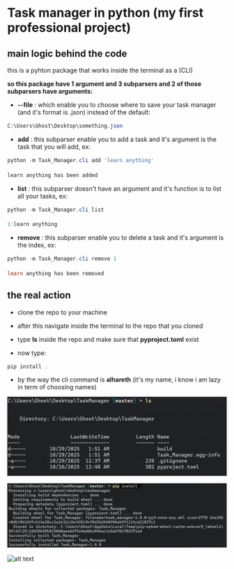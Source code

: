 # Task manager in python (my first professional project)

## main logic behind the code 
this is a pyhton package that works inside the terminal as a (CLI)

**so this package have 1 argument and 3 subparsers and 2 of those subparsers have arguments:**
-  **--file** : which enable you to choose where to save your task manager (and it's format is .json) instead of the default:

``` powershell
C:\Users\Ghost\Desktop\something.json
```

- **add** : this subparser enable you to add a task and it's argument is the task that you will add, ex:

``` powershell
python -m Task_Manager.cli add 'learn anything'

learn anything has been added
```

- **list** : this subparser doesn't have an argument and it's function is to list all your tasks, ex:

``` powershell
python -m Task_Manager.cli list

1:learn anything
```

- **remove** : this subparser enable you to delete a task and it's argument is the index, ex:

``` powershell
python -m Task_Manager.cli remove 1

learn anything has been removed
```

## the real action

- clone the repo to your machine

- after this navigate inside the terminal to the repo that you cloned

- type **ls** inside the repo and make sure that **pyproject.toml** exist

- now  type:

``` powershell
pip install .
```

- by the way the cli command is **alhareth** (it's my name, i know i am lazy in term of choosing names)

![alt text](https://github.com/ALhareth-ALshwarbah/Task-Manager/blob/0217e4a4415ef84b8a57dea21500b35e6b210c34/Screenshot%20-1-repo.png)

![alt text](https://github.com/ALhareth-ALshwarbah/Task-Manager/blob/9d92347d1fb4ba8d6a0225ab766493c5be04990b/Screenshot%20-2-repo.png)

![alt text]()
